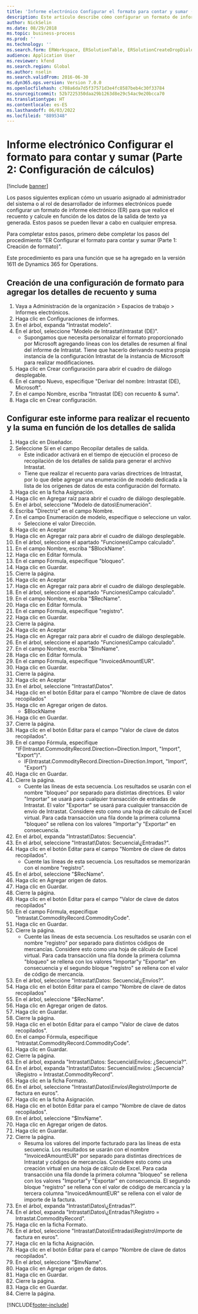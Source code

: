 ```yaml
---
title: 'Informe electrónico Configurar el formato para contar y sumar (Parte 2: Configuración de cálculos)'
description: Este artículo describe cómo configurar un formato de informes electrónicos para realizar recuentos y sumas en función de los datos de la salida de texto ya generados. (Parte 2)
author: NickSelin
ms.date: 08/29/2018
ms.topic: business-process
ms.prod: ''
ms.technology: ''
ms.search.form: ERWorkspace, ERSolutionTable, ERSolutionCreateDropDialog, EROperationDesigner, ERDataSourceAddDropDialog, ERExpressionDesignerFormula
audience: Application User
ms.reviewer: kfend
ms.search.region: Global
ms.author: nselin
ms.search.validFrom: 2016-06-30
ms.dyn365.ops.version: Version 7.0.0
ms.openlocfilehash: c708a6da7d5f37571d3e4fc8587beb4c30f33784
ms.sourcegitcommit: 52b7225350daa29b1263d8e29c54ac9e20bcca70
ms.translationtype: HT
ms.contentlocale: es-ES
ms.lasthandoff: 06/03/2022
ms.locfileid: "8895348"
---
```

# <a name="er-configure-format-to-do-counting-and-summing-part-2---configure-computations"></a>Informe electrónico Configurar el formato para contar y sumar (Parte 2: Configuración de cálculos)

[!include [banner](../../includes/banner.md)]

Los pasos siguientes explican cómo un usuario asignado al administrador del sistema o al rol de desarrollador de informes electrónicos puede configurar un formato de informe electrónico (ER) para que realice el recuento y calcule en función de los datos de la salida de texto ya generada. Estos pasos se pueden llevar a cabo en cualquier empresa.

Para completar estos pasos, primero debe completar los pasos del procedimiento "ER Configurar el formato para contar y sumar (Parte 1: Creación de formato)".

Este procedimiento es para una función que se ha agregado en la versión 1611 de Dynamics 365 for Operations.


## <a name="create-a-format-configuration-to-add-counting-and-summing-details"></a>Creación de una configuración de formato para agregar los detalles de recuento y suma
1. Vaya a Administración de la organización > Espacios de trabajo > Informes electrónicos.
2. Haga clic en Configuraciones de informes.
3. En el árbol, expanda "Intrastat modelo".
4. En el árbol, seleccione "Modelo de Intrastat\Intrastat (DE)".
    * Supongamos que necesita personalizar el formato proporcionado por Microsoft agregando líneas con los detalles de resumen al final del informe de Intrastat. Tiene que hacerlo derivando nuestra propia instancia de la configuración Intrastat de la instancia de Microsoft para realizar modificaciones.  
5. Haga clic en Crear configuración para abrir el cuadro de diálogo desplegable.
6. En el campo Nuevo, especifique "Derivar del nombre: Intrastat (DE), Microsoft".
7. En el campo Nombre, escriba "Intrastat (DE) con recuento & suma".
8. Haga clic en Crear configuración.

## <a name="configure-this-report-to-do-counting-and-summation-based-on-output-details"></a>Configurar este informe para realizar el recuento y la suma en función de los detalles de salida
1. Haga clic en Diseñador.
2. Seleccione Sí en el campo Recopilar detalles de salida.
    * Este indicador activará en el tiempo de ejecución el proceso de recopilación de los detalles de salida para generar el archivo Intrastat.  
    * Tiene que realizar el recuento para varias directrices de Intrastat, por lo que debe agregar una enumeración de modelo dedicada a la lista de los orígenes de datos de esta configuración del formato.  
3. Haga clic en la ficha Asignación.
4. Haga clic en Agregar raíz para abrir el cuadro de diálogo desplegable.
5. En el árbol, seleccione "Modelo de datos\Enumeración".
6. Escriba "Directriz" en el campo Nombre.
7. En el campo Enumeración de modelo, especifique o seleccione un valor.
    * Seleccione el valor Dirección.  
8. Haga clic en Aceptar
9. Haga clic en Agregar raíz para abrir el cuadro de diálogo desplegable.
10. En el árbol, seleccione el apartado "Funciones\Campo calculado".
11. En el campo Nombre, escriba "$BlockName".
12. Haga clic en Editar fórmula.
13. En el campo Fórmula, especifique "bloqueo".
14. Haga clic en Guardar.
15. Cierre la página.
16. Haga clic en Aceptar
17. Haga clic en Agregar raíz para abrir el cuadro de diálogo desplegable.
18. En el árbol, seleccione el apartado "Funciones\Campo calculado".
19. En el campo Nombre, escriba "$RecName".
20. Haga clic en Editar fórmula.
21. En el campo Fórmula, especifique "registro".
22. Haga clic en Guardar.
23. Cierre la página.
24. Haga clic en Aceptar
25. Haga clic en Agregar raíz para abrir el cuadro de diálogo desplegable.
26. En el árbol, seleccione el apartado "Funciones\Campo calculado".
27. En el campo Nombre, escriba "$InvName".
28. Haga clic en Editar fórmula.
29. En el campo Fórmula, especifique "InvoicedAmountEUR".
30. Haga clic en Guardar.
31. Cierre la página.
32. Haga clic en Aceptar
33. En el árbol, seleccione "Intrastat\Datos".
34. Haga clic en el botón Editar para el campo "Nombre de clave de datos recopilados"
35. Haga clic en Agregar origen de datos.
    * $BlockName  
36. Haga clic en Guardar.
37. Cierre la página.
38. Haga clic en el botón Editar para el campo "Valor de clave de datos recopilados".
39. En el campo Fórmula, especifique "IF(Intrastat.CommodityRecord.Direction=Direction.Import, "Import", "Export")".
    * IF(Intrastat.CommodityRecord.Direction=Direction.Import, "Import", "Export")  
40. Haga clic en Guardar.
41. Cierre la página.
    * Cuente las líneas de esta secuencia. Los resultados se usarán con el nombre "bloqueo" por separado para distintas directrices. El valor "Importar" se usará para cualquier transacción de entradas de Intrastat. El valor "Exportar" se usará para cualquier transacción de envío de Intrastat. Considere esto como una hoja de cálculo de Excel virtual. Para cada transacción una fila donde la primera columna "bloqueo" se rellena con los valores "Importar"y "Exportar" en consecuencia.  
42. En el árbol, expanda "Intrastat\Datos: Secuencia".
43. En el árbol, seleccione "Intrastat\Datos: Secuencia\¿Entradas?".
44. Haga clic en el botón Editar para el campo "Nombre de clave de datos recopilados".
    * Cuente las líneas de esta secuencia. Los resultados se memorizarán con el nombre "registro".  
45. En el árbol, seleccione "$RecName".
46. Haga clic en Agregar origen de datos.
47. Haga clic en Guardar.
48. Cierre la página.
49. Haga clic en el botón Editar para el campo "Valor de clave de datos recopilados"
50. En el campo Fórmula, especifique "Intrastat.CommodityRecord.CommodityCode".
51. Haga clic en Guardar.
52. Cierre la página.
    * Cuente las líneas de esta secuencia. Los resultados se usarán con el nombre "registro" por separado para distintos códigos de mercancías. Considere esto como una hoja de cálculo de Excel virtual. Para cada transacción una fila donde la primera columna "bloqueo" se rellena con los valores "Importar"y "Exportar" en consecuencia y el segundo bloque "registro" se rellena con el valor de código de mercancía.  
53. En el árbol, seleccione "Intrastat\Datos: Secuencia\¿Envíos?".
54. Haga clic en el botón Editar para el campo "Nombre de clave de datos recopilados"
55. En el árbol, seleccione "$RecName".
56. Haga clic en Agregar origen de datos.
57. Haga clic en Guardar.
58. Cierre la página.
59. Haga clic en el botón Editar para el campo "Valor de clave de datos recopilados".
60. En el campo Fórmula, especifique "Intrastat.CommodityRecord.CommodityCode".
61. Haga clic en Guardar.
62. Cierre la página.
63. En el árbol, expanda "Intrastat\Datos: Secuencia\Envíos: ¿Secuencia?".
64. En el árbol, expanda "Intrastat\Datos: Secuencia\Envíos: ¿Secuencia?\Registro = Intrastat.CommodityRecord".
65. Haga clic en la ficha Formato.
66. En el árbol, seleccione "Intrastat\Datos\Envíos\Registro\Importe de factura en euros".
67. Haga clic en la ficha Asignación.
68. Haga clic en el botón Editar para el campo "Nombre de clave de datos recopilados".
69. En el árbol, seleccione "$InvName".
70. Haga clic en Agregar origen de datos.
71. Haga clic en Guardar.
72. Cierre la página.
    * Resuma los valores del importe facturado para las líneas de esta secuencia. Los resultados se usarán con el nombre "InvoicedAmountEUR" por separado para distintas directrices de Intrastat y códigos de mercancías. Considere esto como una creación virtual en una hoja de cálculo de Excel. Para cada transacción una fila donde la primera columna "bloqueo" se rellena con los valores "Importar"y "Exportar" en consecuencia. El segundo bloque "registro" se rellena con el valor de código de mercancía y la tercera columna "InvoicedAmountEUR" se rellena con el valor de importe de la factura.  
73. En el árbol, expanda "Intrastat\Datos\¿Entradas?".
74. En el árbol, expanda "Intrastat\Datos\¿Entradas?\Registro = Intrastat.CommodityRecord".
75. Haga clic en la ficha Formato.
76. En el árbol, seleccione "Intrastat\Datos\Entradas\Registro\Importe de factura en euros".
77. Haga clic en la ficha Asignación.
78. Haga clic en el botón Editar para el campo "Nombre de clave de datos recopilados".
79. En el árbol, seleccione "$InvName".
80. Haga clic en Agregar origen de datos.
81. Haga clic en Guardar.
82. Cierre la página.
83. Haga clic en Guardar.
84. Cierre la página.



[!INCLUDE[footer-include](../../../../includes/footer-banner.md)]